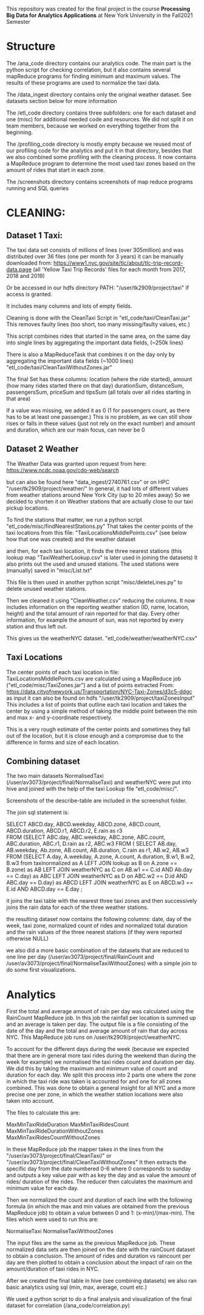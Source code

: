 This repository was created for the final project in the course **Processing Big Data for Analytics Applications** at New York University in the Fall2021 Semester

# Structure

The /ana_code directory contains our analytics code. The main part is the python script for checking correlation, but it also contains several mapReduce programs for finding minimum and maximum values. The results of these programs are used to normalize the taxi data.

The /data_ingest directory contains only the original weather dataset. See datasets section below for more information

The /etl_code directory contains three subfolders: one for each dataset and one (misc) for additional needed code and resources. We did not split it on team members, because we worked on everything together from the beginning.

The /profiling_code directory is mostly empty because we reused most of our profiling code for the analytics and put it in that directory, besides that we also combined some profiling with the cleaning process. It now contains a MapReduce program to determine the most used taxi zones based on the amount of rides that start in each zone.

The /screenshots directory contains screenshots of map reduce programs running and SQL queries
 

# CLEANING:
## Dataset 1 Taxi:
The taxi data set consists of millions of lines (over 305million) and was distributed over 36 files (one per month for 3 years) it can be manually downloaded from:
https://www1.nyc.gov/site/tlc/about/tlc-trip-record-data.page
(all 'Yellow Taxi Trip Records' files for each month from 2017, 2018 and 2019)
 
Or be accessed in our hdfs directory  PATH:  "/user/tk2909/project/taxi"   if access is granted.
 
It includes many columns and lots of empty fields.
 
Cleaning is done with the CleanTaxi Script in "etl_code/taxi/CleanTaxi.jar"
This removes faulty lines (too short, too many missing/faulty values, etc.)
 
This script combines rides that started in the same area, on the same day into single lines by aggregating the important data fields, (~250k lines)
 
There is also a MapReduceTask that combines it on the day only by aggregating the important data fields (~1000 lines)
"etl_code/taxi/CleanTaxiWithoutZones.jar"
 
The final Set has these columns:
location (where the ride started), 
amount (how many rides started there on that day) 
durationSum, distanceSum, passengersSum, priceSum and tipsSum (all totals over all rides starting in that area)
 
If a value was missing, we added it as 0 (1 for passengers count, as there has to be at least one passenger.)
This is no problem, as we can still show rises or falls in these values (just not rely on the exact number) 
and amount and duration, which are our main focus, can never be 0 



## Dataset 2 Weather
The Weather Data was granted upon request from here:
https://www.ncdc.noaa.gov/cdo-web/search

but can also be found here "data_ingest/2740761.csv"
or on HPC  "/user/tk2909/project/weather/"
In general, it had lots of different values from weather stations around New York City (up to 20 miles away)
So we decided to shorten it on Weather stations that are actually close to our taxi pickup locations.

To find the stations that matter, we run a python script "etl_code/misc/findNearestStations.py"
That takes the center points of the taxi locations  from this file: "TaxiLocationsMiddlePoints.csv" (see below how that one was created) and the weather dataset 

and then, for each taxi location, it finds the three nearest stations (this lookup map "TaxiWeatherLookup.csv" is later used in joining the datasets)
It also prints out the used and unused stations.  The used stations were (manually) saved in "misc/List.txt" 

This file is then used in another python script  "misc/deleteLines.py"   to delete unused weather stations.

Then we cleaned it using "CleanWeather.csv" reducing the columns.  It now includes information on the reporting weather station (ID, name, location, height) and the total amount of rain reported for that day. Every other information, for example the amount of sun, was not reported by every station and thus left out.

This gives us the weatherNYC dataset.  "etl_code/weather/weatherNYC.csv"



## Taxi Locations
The center points of each taxi location in file: TaxiLocationsMiddlePoints.csv are calculated using a MapReduce job  ("etl_code/misc/TaxiZones.jar") and a list of points extracted From: https://data.cityofnewyork.us/Transportation/NYC-Taxi-Zones/d3c5-ddgc
as input 
it can also be found on hdfs "/user/tk2909/project/taxiZonesInput"
This includes a list of points that outline each taxi location and takes the center by using a simple method of taking the middle point between the min and max x- and y-coordinate respectively.

This is a very rough estimate of the center points and sometimes they fall out of the location, but it is close enough and a compromise due to the difference in forms and size of each location.


## Combining dataset
The two main datasets  NormalisedTaxi (/user/av3073/project/final/NormaliseTaxi) and weatherNYC were put into hive and joined with the help of the taxi Lookup file "etl_code/misc/".
   
Screenshots of the describe-table are included in the screenshot folder.

The join sql statement is:

SELECT ABCD.day, ABCD.weekday, ABCD.zone, ABCD.count, ABCD.duration, ABCD.r1, ABCD.r2, E.rain as r3  
FROM (SELECT ABC.day, ABC.weekday, ABC.zone, ABC.count, ABC.duration, ABC.r1, D.rain as r2, ABC.w3 
FROM ( SELECT AB.day, AB.weekday, Ab.zone, AB.count, AB.duration, C.rain as r1, AB.w2, AB.w3 
FROM (SELECT A.day, A.weekday, A.zone, A.count, A.duration, B.w1, B.w2, B.w3 from taxinormalized as A LEFT JOIN lookup as B on A.zone == B.zone) 
as AB LEFT JOIN weatherNYC as C on AB.w1 == C.id AND Ab.day == C.day) 
as ABC LEFT JOIN weatherNYC as D on ABC.w2 == D.id AND ABC.day == D.day) 
as ABCD LEFT JOIN weatherNYC as E on ABCD.w3 == E.id AND ABCD.day == E.day  ;

it joins the taxi table with the nearest three taxi zones and then successively joins the rain data for each of the three weather stations.

the resulting dataset now contains the following columns:
date, day of the week, taxi zone, normalized count of rides and normalized total duration and the rain values of the three nearest stations (if they were reported otherwise NULL)

we also did a more basic combination of the datasets that are reduced to one line per day (/user/av3073/project/final/RainCount and /user/av3073/project/final/NormaliseTaxiWithoutZones) with a simple join to do some first visualizations.


# Analytics

First the total and average amount of rain per day was calculated using the RainCount MapReduce job. In this job the rainfall per location is summed up and an average is taken per day. The output file is a file consisting of the date of the day and the total and average amount of rain that day across NYC.
This MapReduce job runs on /user/tk2909/project/weatherNYC.

To account for the different days during the week (because we expected that there are in general more taxi rides during the weekend than during the week for example) we normalised the taxi rides count and duration per day. We did this by taking the maximum and minimum value of count and duration for each day. 
We split this process into 2 parts one where the zone in which the taxi ride was taken is accounted for and one for all zones combined. This was done to obtain a general insight for all NYC and a more precise one per zone, in which the weather station locations were also taken into account.

The files to calculate this are:

MaxMinTaxiRideDuration
MaxMinTaxiRidesCount
MaxMinTaxiRideDurationWithoutZones
MaxMinTaxiRidesCountWithoutZones

In these MapReduce job the mapper takes in the lines from the 
"/user/av3073/project/final/CleanTaxi/"  or  "/user/av3073/project/final/CleanTaxiWithoutZones"
It then extracts the specific day from the date numbered 0-6 where 0 corresponds to sunday and outputs a key value pair with as key the day and as value the amount of rides/ duration of the rides.
The reducer then calculates the maximum and minimum value for each day.

Then we normalized the count and duration of each line with the following formula (in which the max and min values are obtained from the previous MapReduce job) to obtain a value between 0 and 1:
(x-min)/(max-min).
The files which were used to run this are:

NormaliseTaxi
NormaliseTaxiWithoutZones

The input files are the same as the previous MapReduce job.
These normalized data sets are then joined on the date with the rainCount dataset to obtain a conclusion. 
The amount of rides and duration vs raincount per day are then plotted to obtain a conclusion about the impact of rain on the amount/duration of taxi rides in NYC.


After we created the final table in hive (see combining datasets)  we also ran basic analytics using sql (min, max, average, count etc.)

We used a python script to do a final analysis and visualization of the final dataset for correlation (/ana_code/correlation.py)
